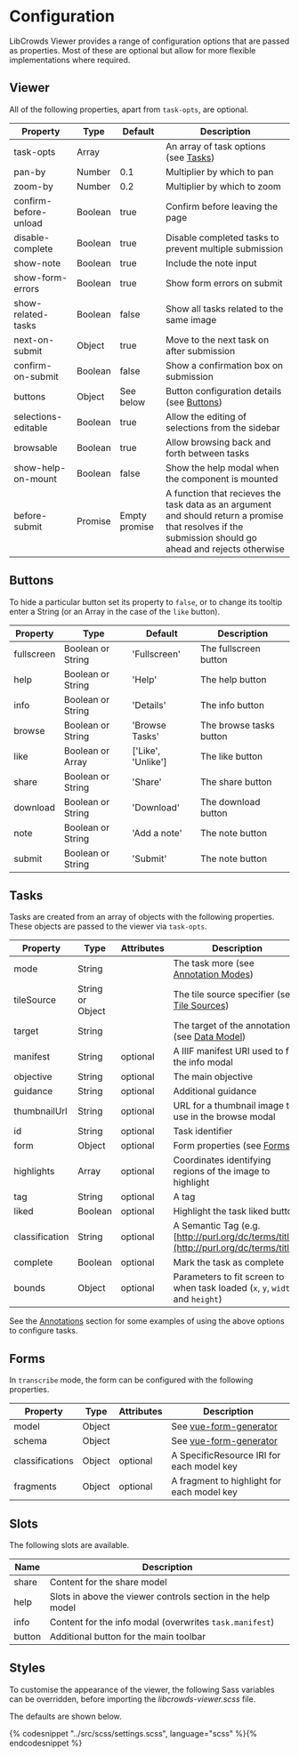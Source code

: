 # Configuration

LibCrowds Viewer provides a range of configuration options that are passed as
properties. Most of these are optional but allow for more flexible
implementations where required.

## Viewer

All of the following properties, apart from `task-opts`, are optional.

| Property              | Type     | Default       | Description                                                                                           |
|-----------------------|----------|---------------|-------------------------------------------------------------------------------------------------------|
| task-opts             | Array    |               | An array of task options \(see [Tasks](configuration.md#tasks)\)                                      |
| pan-by                | Number   | 0.1           | Multiplier by which to pan                                                                            |
| zoom-by               | Number   | 0.2           | Multiplier by which to zoom                                                                           |
| confirm-before-unload | Boolean  | true          | Confirm before leaving the page                                                                       |
| disable-complete      | Boolean  | true          | Disable completed tasks to prevent multiple submission                                                |
| show-note             | Boolean  | true          | Include the note input                                                                                |
| show-form-errors      | Boolean  | true          | Show form errors on submit                                                                            |
| show-related-tasks    | Boolean  | false         | Show all tasks related to the same image                                                              |
| next-on-submit        | Object   | true          | Move to the next task on after submission                                                             |
| confirm-on-submit     | Boolean  | false         | Show a confirmation box on submission                                                                 |
| buttons               | Object   | See below     | Button configuration details (see [Buttons](configuration.md#buttons)\)                               |
| selections-editable   | Boolean  | true          | Allow the editing of selections from the sidebar                                                      |
| browsable             | Boolean  | true          | Allow browsing back and forth between tasks                                                           |
| show-help-on-mount    | Boolean  | false         | Show the help modal when the component is mounted                                                     |
| before-submit         | Promise  | Empty promise | A function that recieves the task data as an argument and should return a promise that resolves if the submission should go ahead and rejects otherwise |

## Buttons

To hide a particular button set its property to `false`, or to change its tooltip enter a String (or an Array in the case of the `like` button).

| Property              | Type              | Default            | Description                     |
|-----------------------|-------------------|--------------------|---------------------------------|
| fullscreen            | Boolean or String | 'Fullscreen'       | The fullscreen button           |
| help                  | Boolean or String | 'Help'             | The help button                 |
| info                  | Boolean or String | 'Details'          | The info button                 |
| browse                | Boolean or String | 'Browse Tasks'     | The browse tasks button         |
| like                  | Boolean or Array  | ['Like', 'Unlike'] | The like button                 |
| share                 | Boolean or String | 'Share'            | The share button                |
| download              | Boolean or String | 'Download'         | The download button             |
| note                  | Boolean or String | 'Add a note'       | The note button                 |
| submit                | Boolean or String | 'Submit'           | The note button                 |

## Tasks

Tasks are created from an array of objects with the following properties. These
objects are passed to the viewer via `task-opts`.

| Property       | Type              | Attributes | Description                                                                            |
|----------------|-------------------|------------|----------------------------------------------------------------------------------------|
| mode           | String            |            | The task more (see [Annotation Modes](annotations/README.md))                          |
| tileSource     | String or Object  |            | The tile source specifier (see [Tile Sources](tile_sources.md))                        |
| target         | String            |            | The target of the annotation (see [Data Model](data_model.md))                         |
| manifest       | String            |  optional  | A IIIF manifest URI used to fill the info modal                                        |
| objective      | String            |  optional  | The main objective                                                                     |
| guidance       | String            |  optional  | Additional guidance                                                                    |
| thumbnailUrl   | String            |  optional  | URL for a thumbnail image to use in the browse modal                                   |
| id             | String            |  optional  | Task identifier                                                                        |
| form           | Object            |  optional  | Form properties (see [Forms](configuration.md#forms))                                  |
| highlights     | Array             |  optional  | Coordinates identifying regions of the image to highlight                              |
| tag            | String            |  optional  | A tag                                                                                  |
| liked          | Boolean           |  optional  | Highlight the task liked button                                                        |
| classification | String            |  optional  | A Semantic Tag (e.g. [http://purl.org/dc/terms/title](http://purl.org/dc/terms/title)) |
| complete       | Boolean           |  optional  | Mark the task as complete                                                              |
| bounds         | Object            |  optional  | Parameters to fit screen to when task loaded (`x`, `y`, `width` and `height`)          |

See the [Annotations](annotations/README.md) section for some examples of using the above options to configure tasks.

## Forms

In `transcribe` mode, the form can be configured with the following properties.

| Property        | Type    | Attributes | Description                                                            |
|-----------------|---------|------------|------------------------------------------------------------------------|
| model           | Object  |            | See [vue-form-generator](https://github.com/icebob/vue-form-generator) |
| schema          | Object  |            | See [vue-form-generator](https://github.com/icebob/vue-form-generator) |
| classifications | Object  |  optional  | A SpecificResource IRI for each model key                              |
| fragments       | Object  |  optional  | A fragment to highlight for each model key                             |

## Slots

The following slots are available.

| Name   | Description                                                      |
|--------|------------------------------------------------------------------|
| share  | Content for the share model                                      |
| help   | Slots in above the viewer controls section in the help model     |
| info   | Content for the info modal (overwrites `task.manifest`)          |
| button | Additional button for the main toolbar                           |

## Styles

To customise the appearance of the viewer, the following Sass variables can be
overridden, before importing the *libcrowds-viewer.scss* file.

The defaults are shown below.

{% codesnippet "../src/scss/settings.scss", language="scss" %}{% endcodesnippet %}
